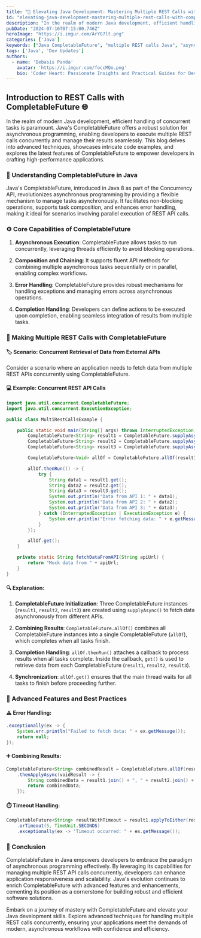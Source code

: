 ```yaml
---
title: "🚀 Elevating Java Development: Mastering Multiple REST Calls with CompletableFuture"
id: "elevating-java-development-mastering-multiple-rest-calls-with-completablefuture.md"
description: "In the realm of modern Java development, efficient handling of concurrent tasks is paramount. Java's CompletableFuture offers a robust solution for asynchronous programming, enabling developers to execute multiple REST calls concurrently and manage their results seamlessly."
pubDate: "2024-07-16T07:15:00.746Z"
heroImage: "https://i.imgur.com/ArYG7lt.png"
categories: ['Java']
keywords: ["Java CompletableFuture", "multiple REST calls Java", "asynchronous programming Java", "Java concurrency", "REST API calls", "CompletableFuture tutorial", "Java development", "handling REST requests", "Java async processing", "advanced Java features"]
tags: ['Java', 'Dev Updates']
authors:
  - name: 'Debasis Panda'
    avatar: 'https://i.imgur.com/foccMQo.png'
    bio: 'Coder Heart: Passionate Insights and Practical Guides for Developers'
---
```


## Introduction to REST Calls with CompletableFuture 🌐

In the realm of modern Java development, efficient handling of concurrent tasks is paramount. Java's CompletableFuture offers a robust solution for asynchronous programming, enabling developers to execute multiple REST calls concurrently and manage their results seamlessly. This blog delves into advanced techniques, showcases intricate code examples, and explores the latest features of CompletableFuture to empower developers in crafting high-performance applications.

### 🌟 Understanding CompletableFuture in Java

Java's CompletableFuture, introduced in Java 8 as part of the Concurrency API, revolutionizes asynchronous programming by providing a flexible mechanism to manage tasks asynchronously. It facilitates non-blocking operations, supports task composition, and enhances error handling, making it ideal for scenarios involving parallel execution of REST API calls.

### ⚙️ Core Capabilities of CompletableFuture

1. **Asynchronous Execution**: CompletableFuture allows tasks to run concurrently, leveraging threads efficiently to avoid blocking operations.
   
2. **Composition and Chaining**: It supports fluent API methods for combining multiple asynchronous tasks sequentially or in parallel, enabling complex workflows.
   
3. **Error Handling**: CompletableFuture provides robust mechanisms for handling exceptions and managing errors across asynchronous operations.
   
4. **Completion Handling**: Developers can define actions to be executed upon completion, enabling seamless integration of results from multiple tasks.

### 🚀 Making Multiple REST Calls with CompletableFuture

#### 🏷️ Scenario: Concurrent Retrieval of Data from External APIs

Consider a scenario where an application needs to fetch data from multiple REST APIs concurrently using CompletableFuture.

#### 💻 Example: Concurrent REST API Calls

```java
import java.util.concurrent.CompletableFuture;
import java.util.concurrent.ExecutionException;

public class MultiRestCallsExample {

    public static void main(String[] args) throws InterruptedException, ExecutionException {
        CompletableFuture<String> result1 = CompletableFuture.supplyAsync(() -> fetchDataFromAPI("https://api.example.com/data1"));
        CompletableFuture<String> result2 = CompletableFuture.supplyAsync(() -> fetchDataFromAPI("https://api.example.com/data2"));
        CompletableFuture<String> result3 = CompletableFuture.supplyAsync(() -> fetchDataFromAPI("https://api.example.com/data3"));

        CompletableFuture<Void> allOf = CompletableFuture.allOf(result1, result2, result3);

        allOf.thenRun(() -> {
            try {
                String data1 = result1.get();
                String data2 = result2.get();
                String data3 = result3.get();
                System.out.println("Data from API 1: " + data1);
                System.out.println("Data from API 2: " + data2);
                System.out.println("Data from API 3: " + data3);
            } catch (InterruptedException | ExecutionException e) {
                System.err.println("Error fetching data: " + e.getMessage());
            }
        });

        allOf.get();
    }

    private static String fetchDataFromAPI(String apiUrl) {
        return "Mock data from " + apiUrl;
    }
}
```

#### 🔍 Explanation:

1. **CompletableFuture Initialization**: Three CompletableFuture instances (`result1`, `result2`, `result3`) are created using `supplyAsync()` to fetch data asynchronously from different APIs.
   
2. **Combining Results**: `CompletableFuture.allOf()` combines all CompletableFuture instances into a single CompletableFuture (`allOf`), which completes when all tasks finish.
   
3. **Completion Handling**: `allOf.thenRun()` attaches a callback to process results when all tasks complete. Inside the callback, `get()` is used to retrieve data from each CompletableFuture (`result1`, `result2`, `result3`).
   
4. **Synchronization**: `allOf.get()` ensures that the main thread waits for all tasks to finish before proceeding further.

### 🔧 Advanced Features and Best Practices

#### ⚠️ Error Handling:

```java
.exceptionally(ex -> {
    System.err.println("Failed to fetch data: " + ex.getMessage());
    return null;
});
```

#### ➕ Combining Results:

```java
CompletableFuture<String> combinedResult = CompletableFuture.allOf(result1, result2, result3)
    .thenApplyAsync(voidResult -> {
        String combinedData = result1.join() + ", " + result2.join() + ", " + result3.join();
        return combinedData;
    });
```

#### ⏱️ Timeout Handling:

```java
CompletableFuture<String> resultWithTimeout = result1.applyToEither(result2, data -> data)
    .orTimeout(5, TimeUnit.SECONDS)
    .exceptionally(ex -> "Timeout occurred: " + ex.getMessage());
```

### 🏁 Conclusion

CompletableFuture in Java empowers developers to embrace the paradigm of asynchronous programming effectively. By leveraging its capabilities for managing multiple REST API calls concurrently, developers can enhance application responsiveness and scalability. Java's evolution continues to enrich CompletableFuture with advanced features and enhancements, cementing its position as a cornerstone for building robust and efficient software solutions.

Embark on a journey of mastery with CompletableFuture and elevate your Java development skills. Explore advanced techniques for handling multiple REST calls concurrently, ensuring your applications meet the demands of modern, asynchronous workflows with confidence and efficiency.